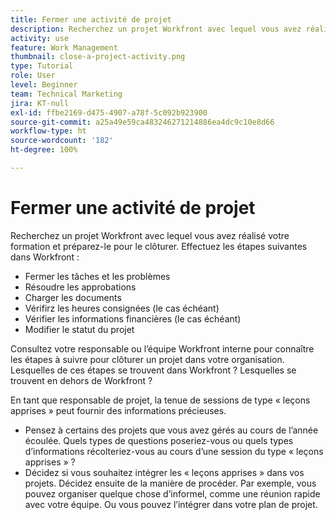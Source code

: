 ```yaml
---
title: Fermer une activité de projet
description: Recherchez un projet Workfront avec lequel vous avez réalisé votre formation et préparez-le pour le clôturer.
activity: use
feature: Work Management
thumbnail: close-a-project-activity.png
type: Tutorial
role: User
level: Beginner
team: Technical Marketing
jira: KT-null
exl-id: ffbe2169-d475-4907-a78f-5c092b923900
source-git-commit: a25a49e59ca483246271214886ea4dc9c10e8d66
workflow-type: ht
source-wordcount: '182'
ht-degree: 100%

---
```


# Fermer une activité de projet

Recherchez un projet Workfront avec lequel vous avez réalisé votre formation et préparez-le pour le clôturer. Effectuez les étapes suivantes dans Workfront :

* Fermer les tâches et les problèmes
* Résoudre les approbations
* Charger les documents
* Vérifirz les heures consignées (le cas échéant)
* Vérifier les informations financières (le cas échéant)
* Modifier le statut du projet

Consultez votre responsable ou l’équipe Workfront interne pour connaître les étapes à suivre pour clôturer un projet dans votre organisation. Lesquelles de ces étapes se trouvent dans Workfront ? Lesquelles se trouvent en dehors de Workfront ?

En tant que responsable de projet, la tenue de sessions de type « leçons apprises » peut fournir des informations précieuses.

* Pensez à certains des projets que vous avez gérés au cours de l’année écoulée. Quels types de questions poseriez-vous ou quels types d’informations récolteriez-vous au cours d’une session du type « leçons apprises » ?
* Décidez si vous souhaitez intégrer les « leçons apprises » dans vos projets. Décidez ensuite de la manière de procéder. Par exemple, vous pouvez organiser quelque chose d’informel, comme une réunion rapide avec votre équipe. Ou vous pouvez l’intégrer dans votre plan de projet.
